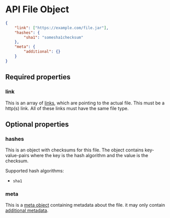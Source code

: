 # API File Object

```json
{
    "link": ["https://example.com/file.jar"],
    "hashes": {
        "sha1": "somesha1checksum"
    },
    "meta": {
        "additional": {}
    }
}
```

## Required properties

### link

This is an array of [links](../concepts/links.md), which are pointing to the actual file. This must be a http(s) link.
All of these links must have the same file type.

## Optional properties

### hashes

This is an object with checksums for this file. The object contains key-value-pairs where the key is the hash algorithm and the
value is the checksum. 

Supported hash algorithms:
- `sha1`

### meta

This is a [meta object](meta.md) containing metadata about the file. it may only contain [additional metadata](meta.md#additional).